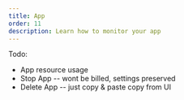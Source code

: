 ```yaml
---
title: App
order: 11
description: Learn how to monitor your app
---
```


Todo:
- App resource usage
- Stop App
 -- wont be billed, settings preserved
- Delete App
 -- just copy & paste copy from UI

